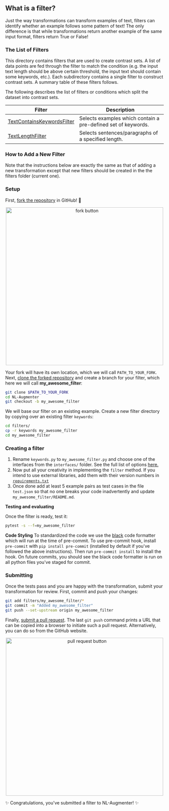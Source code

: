 ## What is a filter?
Just the way transformations can transform examples of text, filters can identify whether an example follows some pattern of text! The only difference is that while transformations return another example of the same input format, filters return True or False!

### The List of Filters

This directory contains filters that are used to create contrast sets. A list of data points are fed through the filter to match the condition (e.g. the input text length should be above certain threshold, the input text should contain some keywords, etc.). Each subdirectory contains a single filter to construct contrast sets. A summary table of these filters follows.

The following describes the list of filters or conditions which split the dataset into contrast sets.

| Filter                             | Description
| ------- | -----------
| [TextContainsKeywordsFilter](keywords)              | Selects examples which contain a pre-defined set of keywords.
| [TextLengthFilter](length)     | Selects sentences/paragraphs of a specified length.


### How to Add a New Filter
Note that the instructions below are exactly the same as that of adding a new transformation except that new filters should be created in the the filters folder (current one).
### Setup

First, [fork the repository](https://docs.github.com/en/github/getting-started-with-github/fork-a-repo) in GitHub! :fork_and_knife:
<a href="https://docs.github.com/en/github/getting-started-with-github/fork-a-repo">
<div style="text-align:center"><img src="https://docs.github.com/assets/images/help/repository/fork_button.jpg" alt="fork button" width="500"/></div>
</a>

Your fork will have its own location, which we will call `PATH_TO_YOUR_FORK`.
Next, [clone the forked repository](https://docs.github.com/en/github/creating-cloning-and-archiving-repositories/cloning-a-repository) and create a branch for your filter, which here we will call **my_awesome_filter**:
```bash
git clone $PATH_TO_YOUR_FORK
cd NL-Augmenter
git checkout -b my_awesome_filter
```
We will base our filter on an existing example.
Create a new filter directory by copying over an existing filter `keywords`:
```bash
cd filters/
cp -r keywords my_awesome_filter
cd my_awesome_filter
```

### Creating a filter
1. Rename `keywords.py` to `my_awesome_filter.py` and choose one of the interfaces from the `interfaces/` folder. See the full list of options [here.](../interfaces)
2. Now put all your creativity in implementing the `filter` method. If you intend to use external libraries, add them with their version numbers in [`requirements.txt`](../requirements.txt)
3. Once done add at least 5 example pairs as test cases in the file `test.json` so that no one breaks your code inadvertently and update `my_awesome_filter/README.md`.


**Testing and evaluating**

Once the filter is ready, test it:
```bash
pytest -s --f=my_awesome_filter
```

**Code Styling** To standardized the code we use the [black](https://github.com/psf/black) code formatter which will run at the time of pre-commit.
To use pre-commit hook, install `pre-commit` with `pip install pre-commit` (installed by default if you've followed the above instructions).
Then run `pre-commit install` to install the hook. On future commits, you should see the black code formatter is run on all python files you've staged for commit.

### Submitting

Once the tests pass and you are happy with the transformation, submit your transformation for review.
First, commit and push your changes:
```bash
git add filters/my_awesome_filter/*
git commit -m "Added my_awesome_filter"
git push --set-upstream origin my_awesome_filter
```
Finally, [submit a pull request](https://docs.github.com/en/github/collaborating-with-issues-and-pull-requests/creating-a-pull-request).
The last `git push` command prints a URL that can be copied into a browser to initiate such a pull request.
Alternatively, you can do so from the GitHub website.
<a href="https://docs.github.com/en/github/collaborating-with-issues-and-pull-requests/creating-a-pull-request">
<div style="text-align:center"><img src="https://docs.github.com/assets/images/help/pull_requests/pull-request-start-review-button.png" alt="pull request button" width="500"/></div>
</a>

:sparkles: Congratulations, you've submitted a filter to NL-Augmenter! :sparkles: